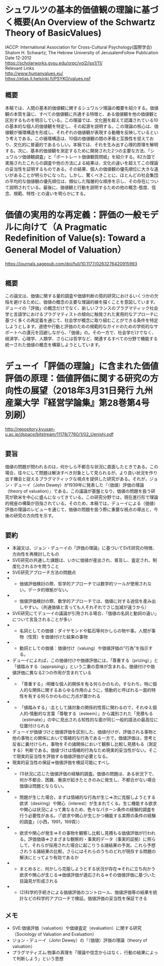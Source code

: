 # シュワルツの基本的価値観の理論に基づく概要(An Overview of the Schwartz Theory of BasicValues)  
IACCP: International Association for Cross-Cultural Psychology(国際学会)  
Shalom H. Schwartz, The Hebrew University of JerusalemFollow
Publication Date  12-2012  
https://scholarworks.gvsu.edu/orpc/vol2/iss1/11/  
Relevant Links  
http://www.humanvalues.eu/  
https://elias.it.helsinki.fi/PSYKO/values.nsf  

## 概要
本稿では、人間の基本的価値観に関するシュワルツ理論の概要を紹介する。価値観の本質を論じ、すべての価値観に共通する特徴と、ある価値観を他の価値観と区別するものを明示している。この理論では、文化圏を超えて認識されている10の基本的な個人的価値観を特定し、その起源を説明する。この理論の核心は、価値観が循環構造を形成し、それぞれの価値観が表現する動機を反映しているという考えである。この循環構造は、10個の価値観の間の矛盾と互換性を捉えており、文化的に普遍的であるらしい。本稿では、それを生み出す心理的原理を解明する。次に、基本的価値観を測定するために開発された2つの主要な方法、「シュワルツ価値観調査」と「ポートレート価値観質問紙」を紹介する。82カ国で実施されたこれらの調査や他の方法による結果は、文化の違いを超えてこの理論の妥当性を証明するものである。その結果、個人の価値観の優先順位に大きな違いがあることが明らかになった。しかし、驚くべきことに、ほとんどの社会集団の平均的な価値観の優先順位は、類似した階層的な順序を示し、その存在について説明されている。最後に、価値観と行動を説明するための他の概念-態度、信念、規範、特性-との違いを明らかにする。

# 価値の実用的な再定義：評価の一般モデルに向けて（A Pragmatic Redefinition of Value(s): Toward a General Model of Valuation）
https://journals.sagepub.com/doi/full/10.1177/0263276420915993
#
## 概要
この論文は、価値に関する量的調査や価値判断の質的研究におけるいくつかの欠陥を避けるために、価値の概念の主要な理論的線を描くことを意図しています。デューイの「評価」の概念だけでなく、新しいフランスのプラグマティック社会学と言語学におけるプラグマティストの傾向に触発された実用的なアプローチに基づく多くの再定義を通じて、社会学が概念に取り組むことができる条件を特定しようとします。道徳や行動と評価のための規範的なガイドのための学術的なサポートへの還元を回避しながら、「価値」の。その一方で、社会学だけでなく、経済学、心理学、人類学、さらには哲学など、関連するすべての分野で機能する統一された価値の概念を構築しようとしています。


# デューイ「評価の理論」に含まれた価値評価の原理：価値評価に関する研究の方向性の展望（2018年3月31日発行 九州産業大学『経営学論集』第28巻第4号 別刷）
http://repository.kyusan-u.ac.jp/dspace/bitstream/11178/7760/1/02_Uenishi.pdf
#
## 要旨
価値の問題が問われるのは，何かしら不都合な状況に直面したときである。この場合，往々にして問題は解決すべき対象として見られるが，より良い状況を作り出す機会と捉えるプラグマティックな視点を提供した研究がある。それが，ジョン・デューイ（John Dewey）が1939年に発表した『（価値）評価の理論（theory of valuation）』である。この議論が基盤となり，価値の問題を扱う研究が欧米を中心に盛んになってきている。この研究分野では，現在進行形で理論的視座の構築が目指されている。そのため，本稿では，デューイによる（価値）評価の理論のレビューを通じて，価値の問題を扱う際に重要な視点の導出と，今後の研究の方向性を示す。
#
## 要約
- 本論文は、ジョン・デューイの「評価の理論」に基づいてSVE研究の特徴、方向性を再検討したもの
- SVE研究の共通した課題は、いかに価値が産出され、普及し、査定され、制度化されるかを問うこと
- SVE研究アプローチ方法の問題点
- - 価値評価検討の際、哲学的アプローチでは数学的ツールが使用されない。データ的根拠がない。
- - 価値評価検討の際、数学的アプローチでは、価値に対する過信を産み出しやすい。（共通価値と言っても人それぞれでさじ加減が違うから）
- SVE研究にてデューイの議論が引用される場合、「価値の名詞と動詞の違い」について言及されることが多い
- - 名詞としての価値：ダイヤモンドや鉱石等何かしらの物や事。人間が事物（性質）を価値付けた結果の事物
- - 動詞としての価値：価値付け（valuing）や価値評価の”行為”を指示する。
- デューイによれば，この価値付けや価値評価には，「尊重する（prizing）」と「値踏みする（appraising）」という二重の意味が含まれる。価値付けや価値評価に異なる2つの作用が含まれている
- - 「尊重する」:明確な個人的関係を有る何らかのもの，すなわち，特に個人的な関係に関するあらゆる作用のように，情動的と呼ばれる一面的特性を有する何らかのものに力点が置かれる
- - 「値踏みする」:主として諸対象の関係的性質に関わるので，それゆえ個人的‐情動的な言葉「尊敬する（esteem）」から識別された「見積もる（estimate）」の中に見出される知性的な面が同じ一般的語法の最高位に位置付けられる
- デューイが価値づけと価値評価を区別した、価値付けが，評価される事物と他の事物との関係において情緒的な行為である一方で，価値評価は，思考と反省に裏付けられ，事物をその諸関係において観察し比較し見積もる（測定する）判断である。価値づけは情緒的行為なため現実的妥当性がない。そこで現実的妥当性を評価する価値評価が必要となる。
- 現実的妥当性の保証⇒価値評価を検証可能にすべし
- - (1)状況に応じた価値評価の経験的調査。価値の問題は、ある状況下で、何か不都合、困難、衝突が起きたときのみに発生し、不都合がない場合価値は問題とならない。
- - 問題が生じた場合，まずは情緒的な行為が生じ⇒次に克服しようとする欲求（desiring）や関心（interest）が生まれてくる。生じ機能する欲求や関心は状況によって異なるため、色々なパターン条件の経験的調査を行う必要性がある。（「欲求や関心が生じかつ機能する実際の条件の経験的調査」（小西，1991，169頁））
- - 欲求や関心が発生⇒その事物を観察し比較し見積もる価値評価が行われる。評価価値⇒さまざまな観察的・事実的データ（事実的証拠）に照らして，それらが採用された場合に起こりうる諸結果の予測，これら予想されうる諸結果の比較，さらにはそれらのうちのどれが現存する問題の解決にとってより有効であるか
- - まとめると、何かしら克服しようとする状況が存在⇒それに立ち向かう欲求や関心が生じる⇒価値評価が適応される⇒その価値評価に基づいた目論見が形成される
- - (2)科学的手続きによる価値評価のコントロール、価値評価等の結果を統計などの科学的アプローチで検証。価値評価の妥当性を保証できる
## メモ
- SVE:価値評価（valuation）や価値査定（evaluation）に関する研究（Sociology of Valuation and Evaluation）
- ジョン・デューイ（John Dewey）の『（価値）評価の理論（theory of valuation）
- プラグマティズム:物事の真理を「理論や信念からはなく、行動の結果によって判断しよう」という思想